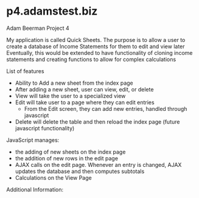 p4.adamstest.biz
================
Adam Beerman
Project 4

My application is called Quick Sheets.
The purpose is to allow a user to create a database of Income Statements for them to edit and view later
Eventually, this would be extended to have functionality of cloning income statements and creating functions to allow for complex calculations

List of features
* Ability to Add a new sheet from the index page
* After adding a new sheet, user can view, edit, or delete
* View will take the user to a specialized view
* Edit will take user to a page where they can edit entries
    * From the Edit screen, they can add new entries, handled through javascript
* Delete will delete the table and then reload the index page (future javascript functionality)

JavaScript manages:
* the adding of new sheets on the index page
* the addition of new rows in the edit page
* AJAX calls on the edit page. Whenever an entry is changed, AJAX updates the database and then computes subtotals
* Calculations on the View Page

Additional Information:
